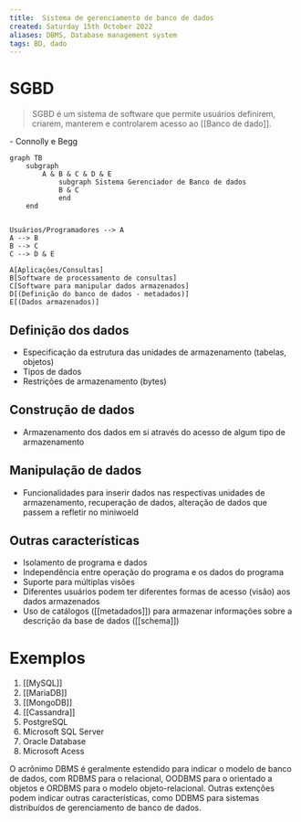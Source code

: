 ```yaml
---
title:  Sistema de gerenciamento de banco de dados
created: Saturday 15th October 2022
aliases: DBMS, Database management system
tags: BD, dado
---
```

# SGBD

> SGBD é um sistema de software que permite usuários definirem, criarem, manterem e controlarem acesso ao [[Banco de dado]].

\- Connolly e Begg 

```mermaid
graph TB
	subgraph  
		A & B & C & D & E
			subgraph Sistema Gerenciador de Banco de dados
			B & C
			end
	end
	
	
Usuários/Programadores --> A
A --> B
B --> C
C --> D & E

A[Aplicações/Consultas]
B[Software de processamento de consultas]
C[Software para manipular dados armazenados]
D[(Definição do banco de dados - metadados)]
E[(Dados armazenados)]
```

## Definição dos dados
- Especificação da estrutura das unidades de armazenamento (tabelas, objetos)
- Tipos de dados
- Restrições de armazenamento (bytes)

## Construção de dados
- Armazenamento dos dados em si através do acesso de algum tipo de armazenamento

## Manipulação de dados
- Funcionalidades para inserir dados nas respectivas unidades de armazenamento, recuperação de dados, alteração de dados que passem a refletir no miniwoeld

## Outras características
- Isolamento de programa e dados
- Independência entre operação do programa e os dados do programa
- Suporte para múltiplas visões
- Diferentes usuários podem ter diferentes formas de acesso (visão) aos dados armazenados
- Uso de catálogos ([[metadados]]) para armazenar informações sobre a descrição da base de dados ([[schema]])

# Exemplos

1. [[MySQL]]
2. [[MariaDB]]
3. [[MongoDB]]
4. [[Cassandra]]
5. PostgreSQL
6. Microsoft SQL Server
7. Oracle Database
8. Microsoft Acess


O acrônimo DBMS é geralmente estendido para indicar o modelo de banco de dados, com RDBMS para o relacional, OODBMS para o orientado a objetos e ORDBMS para o modelo objeto-relacional. Outras extenções podem indicar outras características, como DDBMS para sistemas distribuídos de gerenciamento de banco de dados. 